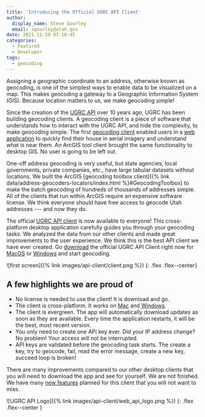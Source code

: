 ```yaml
---
title: 'Introducing the Official UGRC API Client'
author:
  display_name: Steve Gourley
  email: sgourley@utah.gov
date: 2021-11-29 07:18:45
categories:
  - Featured
  - Developer
tags:
  - geocoding
---
```


Assigning a geographic coordinate to an address, otherwise known as geocoding, is one of the simplest ways to enable data to be visualized on a map. This makes geocoding a gateway to a Geographic Information System (GIS). Because location matters to us, we make geocoding simple!

Since the creation of the [UGRC API](https://api.mapserv.utah.gov) over 10 years ago, UGRC has been building geocoding clients. A geocoding client is a piece of software that understands how to interact with the UGRC API, and hide the complexity, to make geocoding simple. The first [geocoding client](https://github.com/agrc/kitchen-sink/tree/main/packages/dartboard) enabled users in a [web application](https://atlas.utah.gov) to quickly find their house in aerial imagery and understand what is near them. An ArcGIS tool client brought the same functionality to desktop GIS. No user is going to be left out.

One-off address geocoding is very useful, but state agencies, local governments, private companies, etc., have large tabular datasets without locations. We built the ArcGIS [geocoding toolbox client]({% link data/address-geocoders-locators/index.html %}#GeocodingToolbox) to make the batch geocoding of hundreds of thousands of addresses simple. All of the clients that run within ArcGIS require an expensive software license. We think everyone should have free access to geocode Utah addresses --- and now they do.

The official [UGRC API client](https://github.com/agrc/api-client) is now available to everyone! This cross-platform desktop application carefully guides you through your geocoding tasks. We analyzed the data from our other clients and made great improvements to the user experience. We think this is the best API client we have ever created. Go [download](https://github.com/agrc/api-client/releases) the official UGRC API Client right now for [MacOS](https://github.com/agrc/api-client/releases/download/v1.5.0/UGRC.API.Client-1.5.0-x64.dmg) or [Windows](https://github.com/agrc/api-client/releases/download/v1.5.0/ugrc-api-client-1.5.0-win32-setup.exe) and start geocoding.

![first screen]({% link images/api-client/client.png %})
{: .flex .flex--center}

## A few highlights we are proud of

- No license is needed to use the client! It is download and go.
- The client is cross-platform. It works on [Mac](https://github.com/agrc/api-client/releases/download/v1.5.0/UGRC.API.Client-1.5.0-x64.dmg) and [Windows](https://github.com/agrc/api-client/releases/download/v1.5.0/ugrc-api-client-1.5.0-win32-setup.exe).
- The client is evergreen. The app will automatically download updates as soon as they are available. Every time the application restarts, it will be the best, most recent version.
- You only need to create one API key ever. Did your IP address change? No problem! Your access will not be interrupted.
- API keys are validated before the geocoding task starts. The create a key, try to geocode, fail, read the error message, create a new key, succeed loop is broken!

There are many improvements compared to our other desktop clients that you will need to download the app and see for yourself. We are not finished. We have many [new features](https://github.com/agrc/api-client/issues) planned for this client that you will not want to miss.

![UGRC API Logo]({% link images/api-client/web_api_logo.png %})
{: .flex .flex--center }
